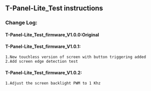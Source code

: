 <!--
 * @Description: None
 * @version: V1.0.0
 * @Author: LILYGO_L
 * @Date: 2023-09-12 18:12:36
 * @LastEditors: LILYGO_L
 * @LastEditTime: 2024-01-12 18:14:55
 * @License: GPL 3.0
-->
## T-Panel-Lite_Test instructions

### Change Log:
#### T-Panel-Lite_Test_firmware_V1.0.0:Original
#### T-Panel-Lite_Test_firmware_V1.0.1:
    1.New touchless version of screen with button triggering added
    2.Add screen edge detection test
#### T-Panel-Lite_Test_firmware_V1.0.2:
    1.Adjust the screen backlight PWM to 1 Khz

